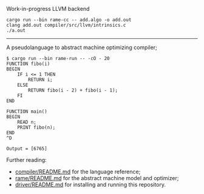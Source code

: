 Work-in-progress LLVM backend

```
cargo run --bin rame-cc -- add.algo -o add.out
clang add.out compiler/src/llvm/intrinsics.c
./a.out
```

---

A pseudolanguage to abstract machine optimizing compiler;
```
$ cargo run --bin rame-run -- -cO - 20
FUNCTION fibo(i)
BEGIN
    IF i <= 1 THEN
        RETURN i;
    ELSE
        RETURN fibo(i - 2) + fibo(i - 1);
    FI
END

FUNCTION main()
BEGIN
    READ n;
    PRINT fibo(n);
END
^D
```
```
Output = [6765]
```

Further reading:
- [compiler/README.md](compiler/README.md) for the language reference;
- [rame/README.md](rame/README.md) for the abstract machine model and optimizer;
- [driver/README.md](driver/README.md) for installing and running this repository.
